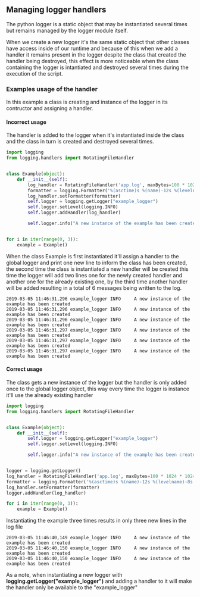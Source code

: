 ## Managing logger handlers

The python logger is a static object that may be instantiated several times but remains managed by the logger module itself.

When  we create a new logger it's the same static object that other classes have access inside of our runtime and because of this when we add a handler it remains present in the logger despite the class that created the handler being destroyed, this effect is more noticeable when the class containing the logger is intantiated and destroyed several times during the execution of the script.

### Examples usage of the handler
In this example a class is creating and instance of the logger in its contructor and assigning a handler.

#### Incorrect usage
The handler is added to the logger when it's instantiated inside the class and the class in turn is created and destroyed several times.

```python
import logging
from logging.handlers import RotatingFileHandler


class Example(object):
    def __init__(self):
        log_handler = RotatingFileHandler('app.log', maxBytes=100 * 1024 * 1024, backupCount=10, mode='a')
        formatter = logging.Formatter('%(asctime)s %(name)-12s %(levelname)-8s %(message)s')
        log_handler.setFormatter(formatter)
        self.logger = logging.getLogger("example_logger")
        self.logger.setLevel(logging.INFO)
        self.logger.addHandler(log_handler)

        self.logger.info("A new instance of the example has been created")


for i in iter(range(0, 3)):
    example = Example()
```

When the class Example is first instantiated it'll assign a handler to the global logger and print one new line to inform the class has been created, the second time the class is instantiated a new handler will be created this time the logger will add two lines one for the newly created handler and another one for the already existing one, by the third time another handler will be added resulting in a total of 6 messages being written to the log.

```text
2019-03-05 11:46:31,296 example_logger INFO     A new instance of the example has been created
2019-03-05 11:46:31,296 example_logger INFO     A new instance of the example has been created
2019-03-05 11:46:31,296 example_logger INFO     A new instance of the example has been created
2019-03-05 11:46:31,297 example_logger INFO     A new instance of the example has been created
2019-03-05 11:46:31,297 example_logger INFO     A new instance of the example has been created
2019-03-05 11:46:31,297 example_logger INFO     A new instance of the example has been created
```

#### Correct usage
The class gets a new instance of the logger but the handler is only added once to the global logger object, this way every time the logger is instance it'll use the already existing handler
```python
import logging
from logging.handlers import RotatingFileHandler


class Example(object):
    def __init__(self):
        self.logger = logging.getLogger("example_logger")
        self.logger.setLevel(logging.INFO)

        self.logger.info("A new instance of the example has been created")


logger = logging.getLogger()
log_handler = RotatingFileHandler('app.log', maxBytes=100 * 1024 * 1024, backupCount=10, mode='a')
formatter = logging.Formatter('%(asctime)s %(name)-12s %(levelname)-8s %(message)s')
log_handler.setFormatter(formatter)
logger.addHandler(log_handler)

for i in iter(range(0, 3)):
    example = Example()
```

Instantiating the example three times results in only three new lines in the log file

```text
2019-03-05 11:46:40,149 example_logger INFO     A new instance of the example has been created
2019-03-05 11:46:40,150 example_logger INFO     A new instance of the example has been created
2019-03-05 11:46:40,150 example_logger INFO     A new instance of the example has been created
```

As a note, when instantiating a new logger with **logging.getLogger("example_logger")** and adding a handler to it will make the handler only be available to the "example_logger"
